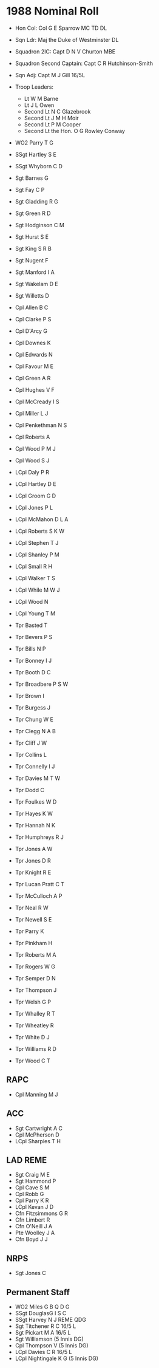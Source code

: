 # 1988 Nominal Roll

* Hon Col: Col G E Sparrow MC TD DL
* Sqn Ldr: Maj the Duke of Westminster DL
* Squadron 2IC: Capt D N V Churton MBE
* Squadron Second Captain: Capt C R Hutchinson-Smith
* Sqn Adj: Capt M J Gill 16/5L
* Troop Leaders:
  * Lt W M Barne
  * Lt J L Owen
  * Second Lt N C Glazebrook
  * Second Lt J M H Moir
  * Second Lt P M Cooper
  * Second Lt the Hon. O G Rowley Conway

* WO2 Parry T G
* SSgt Hartley S E
* SSgt Whyborn C D
* Sgt Barnes G
* Sgt Fay C P
* Sgt Gladding R G
* Sgt Green R D
* Sgt Hodginson C M
* Sgt Hurst S E
* Sgt King S R B
* Sgt Nugent F
* Sgt Manford I A
* Sgt Wakelam D E
* Sgt Willetts D
* Cpl Allen B C
* Cpl Clarke P S
* Cpl D'Arcy G
* Cpl Downes K
* Cpl Edwards N
* Cpl Favour M E
* Cpl Green A R
* Cpl Hughes V F
* Cpl McCready I S
* Cpl Miller L J
* Cpl Penkethman N S
* Cpl Roberts A
* Cpl Wood P M J
* Cpl Wood S J
* LCpl Daly P R
* LCpl Hartley D E
* LCpl Groom G D
* LCpl Jones P L
* LCpl McMahon D L A
* LCpl Roberts S K W
* LCpl Stephen T J
* LCpl Shanley P M
* LCpl Small R H
* LCpl Walker T S
* LCpl While M W J
* LCpl Wood N
* LCpl Young T M
* Tpr Basted T
* Tpr Bevers P S
* Tpr Bills N P
* Tpr Bonney I J
* Tpr Booth D C
* Tpr Broadbere P S W
* Tpr Brown I
* Tpr Burgess J
* Tpr Chung W E
* Tpr Clegg N A B
* Tpr Cliff J W
* Tpr Collins L
* Tpr Connelly I J
* Tpr Davies M T W
* Tpr Dodd C
* Tpr Foulkes W D
* Tpr Hayes K W
* Tpr Hannah N K
* Tpr Humphreys R J
* Tpr Jones A W
* Tpr Jones D R
* Tpr Knight R E
* Tpr Lucan Pratt C T
* Tpr McCulloch A P
* Tpr Neal R W
* Tpr Newell S E
* Tpr Parry K
* Tpr Pinkham H
* Tpr Roberts M A
* Tpr Rogers W G
* Tpr Semper D N
* Tpr Thompson J
* Tpr Welsh G P
* Tpr Whalley R T
* Tpr Wheatley R
* Tpr White D J
* Tpr Williams R D
* Tpr Wood C T

## RAPC

* Cpl Manning M J

## ACC

* Sgt Cartwright A C
* Cpl McPherson D
* LCpl Sharpies T H

## LAD REME

* Sgt Craig M E
* Sgt Hammond P
* Cpl Cave S M
* Cpl Robb G
* Cpl Parry K R
* LCpl Kevan J D
* Cfn Fitzsimmons G R
* Cfn Limbert R
* Cfn O'Neill J A
* Pte Woolley J A
* Cfn Boyd J J

## NRPS

* Sgt Jones C

## Permanent Staff

* WO2 Miles G B Q D G
* SSgt DouglasG I S C
* SSgt Harvey N J REME QDG
* Sgt Titchener R C 16/5 L
* Sgt Pickart M A 16/5 L
* Sgt Williamson (5 Innis DG)
* Cpl Thompson V (5 Innis DG)
* LCpl Davies C R 16/5 L
* LCpl Nightingale K G (5 Innis DG)
